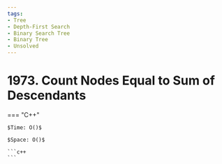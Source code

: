 ```yaml
---
tags:
- Tree
- Depth-First Search
- Binary Search Tree
- Binary Tree
- Unsolved
---
```



# 1973. Count Nodes Equal to Sum of Descendants

=== "C++"

    $Time: O()$

    $Space: O()$

    ```c++
    ```